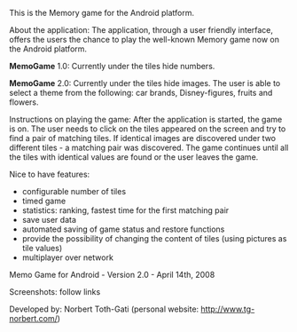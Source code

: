 This is the Memory game for the Android platform.

About the application:
The application, through a user friendly interface, offers the users the chance to play the well-known Memory game now on the Android platform.

**MemoGame** 1.0:
Currently under the tiles hide numbers.

**MemoGame** 2.0:
Currently under the tiles hide images. The user is able to select a theme from the following: car brands, Disney-figures, fruits and flowers.


Instructions on playing the game:
After the application is started, the game is on. The user needs to click on the tiles appeared on the screen and try to find a pair of matching tiles.
If identical images are discovered under two different tiles - a matching pair was discovered. The game continues until all the tiles with identical
values are found or the user leaves the game.

Nice to have features:
  * configurable number of tiles
  * timed game
  * statistics: ranking, fastest time for the first matching pair
  * save user data
  * automated saving of game status and restore functions
  * provide the possibility of changing the content of tiles (using pictures as tile values)
  * multiplayer over network


Memo Game for Android - Version 2.0 - April 14th, 2008

Screenshots: follow links

Developed by: Norbert Toth-Gati (personal website: http://www.tg-norbert.com/)